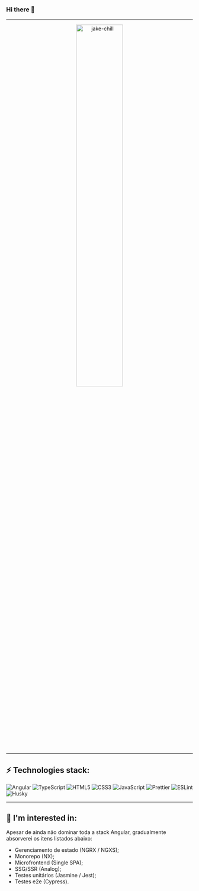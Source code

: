 ### Hi there 👋
____

<p align="center">
  <img width="50%" height="50%" alt="jake-chill" src=https://i.ibb.co/vHjpt9K/imagem.png>
<p align="center">

____

## ⚡ Technologies stack:

![Angular](https://img.shields.io/badge/-Angular-DD0031?style=flat-square&logo=angular)
![TypeScript](https://img.shields.io/badge/-TypeScript-007ACC?style=flat-square&logo=typescript&logoColor=white)
![HTML5](https://img.shields.io/badge/-HTML5-E34F26?style=flat-square&logo=html5&logoColor=white)
![CSS3](https://img.shields.io/badge/-CSS3-1572B6?style=flat-square&logo=css3)
![JavaScript](https://img.shields.io/badge/-JavaScript-black?style=flat-square&logo=javascript)
![Prettier](https://img.shields.io/badge/-Prettier-273943?style=flat-square&logo=prettier)
![ESLint](https://img.shields.io/badge/-ESLint-4930BD?style=flat-square&logo=eslint)
![Husky](https://img.shields.io/badge/-Husky-555555?style=flat-square&logo=square)
____

## 📓 I'm interested in:

Apesar de ainda não dominar toda a stack Angular, gradualmente absorverei os itens listados abaixo:
- Gerenciamento de estado (NGRX / NGXS);
- Monorepo (NX);
- Microfrontend (Single SPA);
- SSG/SSR (Analog);
- Testes unitários (Jasmine / Jest);
- Testes e2e (Cypress).
